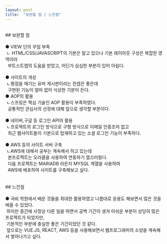 ```yaml
---
layout: post
title:  "보완할 점 / 느낀점"
---
```

<br>
## 보완할 점<br><br>
 ● VIEW 단의 꾸밈 부족 <br>
 &nbsp;ㄴ HTML/CSS/JAVASCRIPT의 기본은 알고 있으나 기본 레이아웃 구성은 복잡한 영역이라<br>
     &nbsp;&nbsp;부트스트랩의 도움을 받았고, 어딘가 심심한 부분이 있어 아쉽다. <br><br>
 ● 사이트의 개성 <br>
  &nbsp;ㄴ평점을 매기는 유머 게시판이라는 컨셉은 좋은데<br>
    &nbsp;&nbsp;구현된 기능이 얼마 없어 식상한 기분이 든다.<br>       
 ● AOP의 활용 <br>
  &nbsp;ㄴ스프링은 핵심 기술인 AOP 활용이 부족하였다.<br>
    &nbsp;&nbsp;공통적인 관심사의 선정에 대해 앞으로 생각할 부분이다.<br><br>
 ● 네이버,구글 등 로그인 API의 활용 <br>
  &nbsp;ㄴ프로젝트의 로그인 방식으로 구형 방식으로 이메일 인증조차 없고<br>
    &nbsp;&nbsp;최근 웹사이트들이 기본으로 탑재하고 있는 소셜 로그인 기능이 부족하다.<br><br>
 ● AWS 등의 사이트 서버 구축 <br>
  &nbsp;ㄴAWS에 대해서 공부는 계속해서 하고 있는데<br>
    &nbsp;&nbsp;본프로젝트는 오라클을 사용하여 연동하기 껄끄러웠다.<br>
    &nbsp;&nbsp;다음 프로젝트는 MARIADB 라든지 MYSQL 계열을 사용하여<br>
    &nbsp;&nbsp;AWS에 배포하여 사이트를 구축해보고 싶다.<br><br>
     
     
<br>
## 느낀점<br><br>
 ● 국비 학원에서 배운 것들을 최대한 활용하였고 나름대로 응용도 해보면서 많은 것을 배울 수 있었다.<br>
   &nbsp;하지만 중간에 사정상 다른 일을 하면서 공백 기간이 생겨 아쉬운 부분이 상당히 많은 프로젝트가 되었지만,<br>
   &nbsp;기본적인 부분에 충실한 좋은 기간이었던 것 같다.<br>
   &nbsp;앞으로는 VUE.JS, REACT, AWS 등을 사용해보면서 웹프로그래머의 소양을 계속해서 쌓아나가고 싶다.
   
